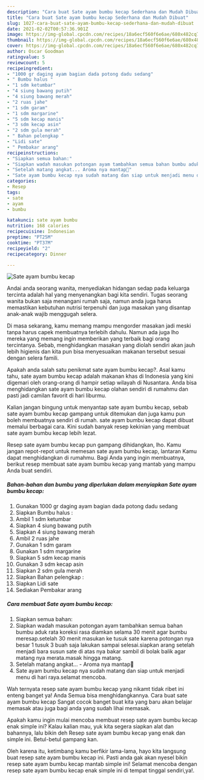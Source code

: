 ```yaml
---
description: "Cara buat Sate ayam bumbu kecap Sederhana dan Mudah Dibuat"
title: "Cara buat Sate ayam bumbu kecap Sederhana dan Mudah Dibuat"
slug: 1027-cara-buat-sate-ayam-bumbu-kecap-sederhana-dan-mudah-dibuat
date: 2021-02-02T00:57:36.901Z
image: https://img-global.cpcdn.com/recipes/18a6ecf560f6e6ae/680x482cq70/sate-ayam-bumbu-kecap-foto-resep-utama.jpg
thumbnail: https://img-global.cpcdn.com/recipes/18a6ecf560f6e6ae/680x482cq70/sate-ayam-bumbu-kecap-foto-resep-utama.jpg
cover: https://img-global.cpcdn.com/recipes/18a6ecf560f6e6ae/680x482cq70/sate-ayam-bumbu-kecap-foto-resep-utama.jpg
author: Oscar Goodman
ratingvalue: 5
reviewcount: 5
recipeingredient:
- "1000 gr daging ayam bagian dada potong dadu sedang"
- " Bumbu halus "
- "1 sdm ketumbar"
- "4 siung bawang putih"
- "4 siung bawang merah"
- "2 ruas jahe"
- "1 sdm garam"
- "1 sdm margarine"
- "5 sdm kecap manis"
- "3 sdm kecap asin"
- "2 sdm gula merah"
- " Bahan pelengkap "
- "Lidi sate"
- " Pembakar arang"
recipeinstructions:
- "Siapkan semua bahan:"
- "Siapkan wadah masukan potongan ayam tambahkan semua bahan bumbu aduk rata koreksi rasa diamkan selama 30 menit agar bumbu meresap.setelah 30 menit masukan ke tusuk sate karena potongan nya besar 1 tusuk 3 buah saja lakukan sampai selesai.siapkan arang setelah menjadi bara susun sate di atas nya bakar sambil di bolak balik agar matang nya merata.masak hingga matang."
- "Setelah matang angkat... Aroma nya mantap🤭"
- "Sate ayam bumbu kecap nya sudah matang dan siap untuk menjadi menu di hari raya.selamat mencoba."
categories:
- Resep
tags:
- sate
- ayam
- bumbu

katakunci: sate ayam bumbu 
nutrition: 168 calories
recipecuisine: Indonesian
preptime: "PT25M"
cooktime: "PT37M"
recipeyield: "2"
recipecategory: Dinner

---
```



![Sate ayam bumbu kecap](https://img-global.cpcdn.com/recipes/18a6ecf560f6e6ae/680x482cq70/sate-ayam-bumbu-kecap-foto-resep-utama.jpg)

Andai anda seorang wanita, menyediakan hidangan sedap pada keluarga tercinta adalah hal yang menyenangkan bagi kita sendiri. Tugas seorang  wanita bukan saja menangani rumah saja, namun anda juga harus memastikan kebutuhan nutrisi terpenuhi dan juga masakan yang disantap anak-anak wajib menggugah selera.

Di masa  sekarang, kamu memang mampu mengorder masakan jadi meski tanpa harus capek membuatnya terlebih dahulu. Namun ada juga lho mereka yang memang ingin memberikan yang terbaik bagi orang tercintanya. Sebab, menghidangkan masakan yang diolah sendiri akan jauh lebih higienis dan kita pun bisa menyesuaikan makanan tersebut sesuai dengan selera famili. 



Apakah anda salah satu penikmat sate ayam bumbu kecap?. Asal kamu tahu, sate ayam bumbu kecap adalah makanan khas di Indonesia yang kini digemari oleh orang-orang di hampir setiap wilayah di Nusantara. Anda bisa menghidangkan sate ayam bumbu kecap olahan sendiri di rumahmu dan pasti jadi camilan favorit di hari liburmu.

Kalian jangan bingung untuk menyantap sate ayam bumbu kecap, sebab sate ayam bumbu kecap gampang untuk ditemukan dan juga kamu pun boleh membuatnya sendiri di rumah. sate ayam bumbu kecap dapat dibuat memalui berbagai cara. Kini sudah banyak resep kekinian yang membuat sate ayam bumbu kecap lebih lezat.

Resep sate ayam bumbu kecap pun gampang dihidangkan, lho. Kamu jangan repot-repot untuk memesan sate ayam bumbu kecap, lantaran Kamu dapat menghidangkan di rumahmu. Bagi Anda yang ingin membuatnya, berikut resep membuat sate ayam bumbu kecap yang mantab yang mampu Anda buat sendiri.

<!--inarticleads1-->

##### Bahan-bahan dan bumbu yang diperlukan dalam menyiapkan Sate ayam bumbu kecap:

1. Gunakan 1000 gr daging ayam bagian dada potong dadu sedang
1. Siapkan  Bumbu halus :
1. Ambil 1 sdm ketumbar
1. Siapkan 4 siung bawang putih
1. Siapkan 4 siung bawang merah
1. Ambil 2 ruas jahe
1. Gunakan 1 sdm garam
1. Gunakan 1 sdm margarine
1. Siapkan 5 sdm kecap manis
1. Gunakan 3 sdm kecap asin
1. Siapkan 2 sdm gula merah
1. Siapkan  Bahan pelengkap :
1. Siapkan Lidi sate
1. Sediakan  Pembakar arang




<!--inarticleads2-->

##### Cara membuat Sate ayam bumbu kecap:

1. Siapkan semua bahan:
1. Siapkan wadah masukan potongan ayam tambahkan semua bahan bumbu aduk rata koreksi rasa diamkan selama 30 menit agar bumbu meresap.setelah 30 menit masukan ke tusuk sate karena potongan nya besar 1 tusuk 3 buah saja lakukan sampai selesai.siapkan arang setelah menjadi bara susun sate di atas nya bakar sambil di bolak balik agar matang nya merata.masak hingga matang.
1. Setelah matang angkat... - Aroma nya mantap🤭
1. Sate ayam bumbu kecap nya sudah matang dan siap untuk menjadi menu di hari raya.selamat mencoba.




Wah ternyata resep sate ayam bumbu kecap yang nikamt tidak ribet ini enteng banget ya! Anda Semua bisa menghidangkannya. Cara buat sate ayam bumbu kecap Sangat cocok banget buat kita yang baru akan belajar memasak atau juga bagi anda yang sudah lihai memasak.

Apakah kamu ingin mulai mencoba membuat resep sate ayam bumbu kecap enak simple ini? Kalau kalian mau, yuk kita segera siapkan alat dan bahannya, lalu bikin deh Resep sate ayam bumbu kecap yang enak dan simple ini. Betul-betul gampang kan. 

Oleh karena itu, ketimbang kamu berfikir lama-lama, hayo kita langsung buat resep sate ayam bumbu kecap ini. Pasti anda gak akan nyesel bikin resep sate ayam bumbu kecap mantab simple ini! Selamat mencoba dengan resep sate ayam bumbu kecap enak simple ini di tempat tinggal sendiri,ya!.


